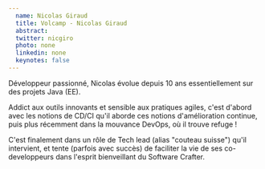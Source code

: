 ```yaml
---
  name: Nicolas Giraud
  title: Volcamp - Nicolas Giraud
  abstract: 
  twitter: nicgiro
  photo: none
  linkedin: none
  keynotes: false
---
```

Développeur passionné, Nicolas évolue depuis 10 ans essentiellement sur des projets Java (EE).

Addict aux outils innovants et sensible aux pratiques agiles, c'est d'abord avec les notions de CD/CI qu'il aborde ces notions d'amélioration continue, puis plus récemment dans la mouvance DevOps, où il trouve refuge !

C'est finalement dans un rôle de Tech lead (alias "couteau suisse") qu'il intervient, et tente (parfois avec succès) de faciliter la vie de ses co-developpeurs dans l'esprit bienveillant du Software Crafter.
